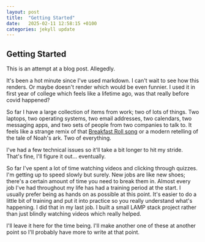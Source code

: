 ```yaml
---
layout: post
title:  "Getting Started"
date:   2025-02-11 12:58:15 +0100
categories: jekyll update
---
```

## Getting Started
This is an attempt at a blog post. Allegedly. 

It's been a hot minute since I've used markdown. I can't wait to see how this renders. Or maybe doesn't render which would be even funnier. I used it in first year of college which feels like a lifetime ago, was that really before covid happened?

So far I have a large collection of items from work; two of lots of things. Two laptops, two operating systems, two email addresses, two calendars, two messaging apps, and two sets of people from two companies to talk to. It feels like a strange remix of that [Breakfast Roll song](https://www.youtube.com/watch?v=cvo99q4S3Xo) or a modern retelling of the tale of Noah's ark. Two of everything.

I've had a few technical issues so it'll take a bit longer to hit my stride. That's fine, I'll figure it out... eventually. 

So far I've spent a lot of time watching videos and clicking through quizzes. I'm getting up to speed slowly but surely. New jobs are like new shoes; there's a certain amount of time you need to break them in. Almost every job I've had throughout my life has had a training period at the start. I usually prefer being as hands on as possible at this point. It's easier to do a little bit of training and put it into practice so you really understand what's happening. I did that in my last job. I built a small LAMP stack project rather than just blindly watching videos which really helped.

I'll leave it here for the time being. I'll make another one of these at another point so I'll probably have more to write at that point.
